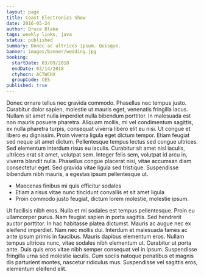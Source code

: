 ```yaml
---
layout: page
title: Coast Electronics Show
date: 2016-05-24
author: Bruce Blake
tags: weekly links, java
status: published
summary: Donec ac ultrices ipsum. Quisque.
banner: images/banner/wedding.jpg
booking:
  startDate: 03/09/2018
  endDate: 03/14/2018
  ctyhocn: ACTWCHX
  groupCode: CES
published: true
---
```

Donec ornare tellus nec gravida commodo. Phasellus nec tempus justo. Curabitur dolor sapien, molestie ut mauris eget, venenatis fringilla lacus. Nullam sit amet nulla imperdiet nulla bibendum porttitor. In malesuada est non mauris posuere pharetra. Aliquam mollis, mi vel condimentum sagittis, ex nulla pharetra turpis, consequat viverra libero elit eu nisi. Ut congue et libero eu dignissim. Proin viverra ligula eget dictum tempor. Etiam feugiat sed neque sit amet dictum. Pellentesque tempus lectus sed congue ultrices. Sed elementum interdum risus eu iaculis. Curabitur sit amet nisl iaculis, ultrices erat sit amet, volutpat sem. Integer felis sem, volutpat id arcu in, viverra blandit nulla. Phasellus congue placerat nisi, vitae accumsan diam consectetur eget. Sed gravida vitae ligula sed tristique. Suspendisse bibendum nibh mauris, a egestas ipsum pellentesque ut.

* Maecenas finibus mi quis efficitur sodales
* Etiam a risus vitae nunc tincidunt convallis et sit amet ligula
* Proin commodo justo feugiat, dictum lorem molestie, molestie ipsum.

Ut facilisis nibh eros. Nulla et mi sodales est tempus pellentesque. Proin eu ullamcorper purus. Nam feugiat sapien in porta sagittis. Sed hendrerit auctor porttitor. In hac habitasse platea dictumst. Mauris ac augue nec ex eleifend imperdiet. Nam nec mollis dui. Interdum et malesuada fames ac ante ipsum primis in faucibus. Mauris dapibus elementum eros. Nullam tempus ultrices nunc, vitae sodales nibh elementum ut. Curabitur ut porta ante. Duis quis eros vitae nibh semper consequat vel in ipsum. Suspendisse fringilla urna sed molestie iaculis. Cum sociis natoque penatibus et magnis dis parturient montes, nascetur ridiculus mus. Suspendisse vel sagittis eros, elementum eleifend elit.
